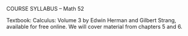 
COURSE SYLLABUS – Math 52

Textbook: Calculus: Volume 3 by Edwin Herman and Gilbert Strang, available for free online. We will
cover material from chapters 5 and 6.

